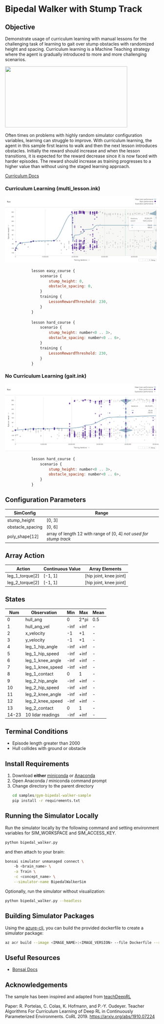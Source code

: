 # Bipedal Walker with Stump Track

## Objective

Demonstrate usage of curriculum learning with manual lessons for the challenging task of learning to gait over stump obstacles with randomized height and spacing. Curriculum learning is a Machine Teaching strategy where the agent is gradually introduced to more and more challenging scenarios.

<img src="img/demo_default_stump_gmm_asquad_2.gif" width="400" height="200" />

Often times on problems with highly random simulator configuration variables, learning can struggle to improve. With curriculum learning, the agent in this sample first learns to walk and then the next lesson introduces obstacles. Initially the reward should increase and when the lesson transitions, it is expected for the reward decrease since it is now faced with harder episodes. The reward should increase as training progresses to a higher value than without using the staged learning approach.

[Curriculum Docs](https://docs.microsoft.com/en-us/bonsai/inkling/keywords/curriculum)

### Curriculum Learning (multi_lesson.ink)

![](img/multi-lesson.png)

```javascript
            lesson easy_course {
                scenario {
                    stump_height: 0,
                    obstacle_spacing: 0,
                }
                training {
                    LessonRewardThreshold: 230,
                }
            }

            lesson hard_course {
                scenario {
                    stump_height: number<0 .. 3>,
                    obstacle_spacing: number<0 .. 6>,
                }
                training {
                    LessonRewardThreshold: 230,
                }
            }
```

### No Curriculum Learning (gait.ink)

![](img/single-lesson.png)

```javascript            
            lesson hard_course {
                scenario {
                    stump_height: number<0 .. 3>,
                    obstacle_spacing: number<0 .. 6>,
                }
            }

```

## Configuration Parameters

| SimConfig    | Range                                             |
| ---------| ------------------------------------------------------- |
| stump_height | [0, 3] |
| obstacle_spacing |  [0, 6] |
| poly_shape[12] |  array of length 12 with range of [0, 4] *not used for stump track* |

## Array Action

| Action | Continuous Value | Array Elements |
| ------ | ---------------- | ------- |
| leg_1_torque[2] | [-1, 1] | [hip joint, knee joint] |
| leg_2_torque[2] | [-1, 1] | [hip joint, knee joint] |

## States

Num   | Observation              |  Min   |   Max  | Mean
------|--------------------------|--------|--------|------
0     | hull_ang                 |  0     |  2*pi  |  0.5
1     | hull_ang_vel             |  -inf  |  +inf  |  -
2     | x_velocity               |  -1    |  +1    |  -
3     | y_velocity               |  -1    |  +1    |  -
4     | leg_1_hip_angle          |  -inf  |  +inf  |  -
5     | leg_1_hip_speed          |  -inf  |  +inf  |  -
6     | leg_1_knee_angle         |  -inf  |  +inf  |  -
7     | leg_1_knee_speed         |  -inf  |  +inf  |  -
8     | leg_1_contact            |  0     |  1     |  -
9     | leg_2_hip_angle          |  -inf  |  +inf  |  -
10    | leg_2_hip_speed          |  -inf  |  +inf  |  -
11    | leg_2_knee_angle         |  -inf  |  +inf  |  -
12    | leg_2_knee_speed         |  -inf  |  +inf  |  -
13    | leg_2_contact            |  0     |  1     |  -
14-23 | 10 lidar readings        |  -inf  |  +inf  |  -

## Terminal Conditions

- Episode length greater than 2000
- Hull collides with ground or obstacle


## Install Requirements

1. Download **either** [miniconda](https://conda.io/miniconda.html) or [Anaconda](https://www.anaconda.com/download/)
2. Open Anaconda / miniconda command prompt
3. Change directory to the parent directory
    ```cmd
    cd samples/gym-bipedal-walker-sample
    pip install -r requirements.txt
    ```

## Running the Simulator Locally

Run the simulator locally by the following command and setting environment variables for SIM_WORKSPACE and SIM_ACCESS_KEY.

```bash
python bipedal_walker.py
```

and then attach to your brain:

```bash
bonsai simulator unmanaged connect \                          
    -b <brain_name> \
    -a Train \
    -c <concept_name> \
    --simulator-name BipedalWalkerSim
```

Optionally, run the simulator without visualization:

```bash
python bipedal_walker.py --headless
```

## Building Simulator Packages

Using the [azure-cli](https://pypi.org/project/azure-cli), you can build the provided dockerfile to create a simulator package:

```bash
az acr build --image <IMAGE_NAME>:<IMAGE_VERSION> --file Dockerfile --registry <ACR_REGISTRY> .
```

## Useful Resources

- [Bonsai Docs](https://docs.microsoft.com/en-us/bonsai/)

## Acknowledgements

The sample has been inspired and adapted from [teachDeepRL](https://github.com/flowersteam/teachDeepRL)

Paper: R. Portelas, C. Colas, K. Hofmann, and P.-Y. Oudeyer. Teacher Algorithms For Curriculum Learning of Deep RL in Continuously Parameterized Environments. CoRL 2019. https://arxiv.org/abs/1910.07224